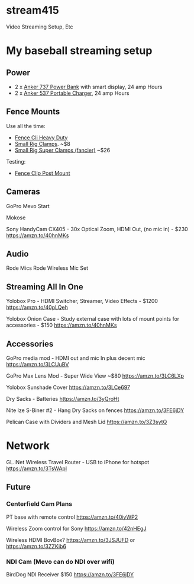 # stream415
Video Streaming Setup, Etc



# My baseball streaming setup

## Power

- 2 x [Anker 737 Power Bank](https://amzn.to/40hkOpi) with smart display, 24 amp Hours
- 2 x [Anker 537 Portable Charger](https://amzn.to/3JtROnq), 24 amp Hours


## Fence Mounts

Use all the time:
- [Fence Cli Heavy Duty](https://www.thefenceclip.com/product-page/heavy-duty)
- [Small Rig Clamps](https://amzn.to/3LBSw4z). ~$8
- [Small Rig Super Clamps (fancier)](https://amzn.to/3JnmMO4) ~$26

Testing:
- [Fence Clip Post Mount](https://www.thefenceclip.com/product-page/post-mount-for-1-4-20)

## Cameras

GoPro
Mevo Start

Mokose

Sony HandyCam CX405 - 30x Optical Zoom, HDMI Out, (no mic in)  - $230
https://amzn.to/40hnMKs

## Audio

Rode Mics
Rode Wireless Mic Set

## Streaming All In One

Yolobox Pro - HDMI Switcher, Streamer, Video Effects - $1200
https://amzn.to/40pLQeh

Yolobox Onion Case - Study external case with lots of mount points for accessories - $150
https://amzn.to/40hnMKs

## Accessories

GoPro media mod - HDMI out and mic In plus decent mic
https://amzn.to/3LCUuBV

GoPro Max Lens Mod - Super Wide View ~$80
https://amzn.to/3LC6LXp

Yolobox Sunshade Cover
https://amzn.to/3LCe697

Dry Sacks - Batteries
https://amzn.to/3yQroHt

Nite Ize S-Biner #2 - Hang Dry Sacks on fences
https://amzn.to/3FE6jDY

Pelican Case with Dividers and Mesh Lid
https://amzn.to/3Z3sytQ

# Network

GL.iNet Wireless Travel Router - USB to iPhone for hotspot
https://amzn.to/3TsWApI


## Future

### Centerfield Cam Plans

PT base with remote control
https://amzn.to/40iyWP2

Wireless Zoom control for Sony
https://amzn.to/42nHEgJ

Wireless HDMI
BovBox?
https://amzn.to/3JSJUFD
or 
https://amzn.to/3ZZKib6


### NDI Cam (Mevo can do NDI over wifi)

BirdDog NDI Receiver $150
https://amzn.to/3FE6jDY

